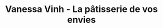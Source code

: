 ---
title: "Vanessa Vinh - La pâtisserie de vos envies"
url: /paris/vanessa-vinh-la-patisserie-de-vos-envies/
shop: pâtisserie
---